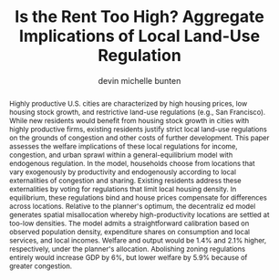 ---
abstract: "Highly productive U.S. cities are characterized by high housing prices, low housing stock growth, and restrictive land-use regulations (e.g., San Francisco). While new residents would benefit from housing stock growth in cities with highly productive firms, existing residents justify strict local land-use regulations on the grounds of congestion and other costs of further development. This paper assesses the welfare implications of these local regulations for income, congestion, and urban sprawl within a general-equilibrium model with endogenous regulation. In the model, households choose from locations that vary exogenously by productivity and endogenously according to local externalities of congestion and sharing. Existing residents address these externalities by voting for regulations that limit local housing density. In equilibrium, these regulations bind and house prices compensate for differences across locations. Relative to the planner's optimum, the decentraliz ed model generates spatial misallocation whereby high-productivity locations are settled at too-low densities. The model admits a straightforward calibration based on observed population density, expenditure shares on consumption and local services, and local incomes. Welfare and output would be 1.4% and 2.1% higher, respectively, under the planner's allocation. Abolishing zoning regulations entirely would increase GDP by 6%, but lower welfare by 5.9% because of greater congestion."
author:
- devin michelle bunten
category: paper
doi: 10.17016/FEDS.2017.064
layout: publication
number: '1'
p_url: https://doi.org/10.17016/FEDS.2017.064
published: Finance and Economics Discussion Series (FEDS)
#tags:
title: "Is the Rent Too High? Aggregate Implications of Local Land-Use Regulation"
#volume: ''
year: '2017'
---